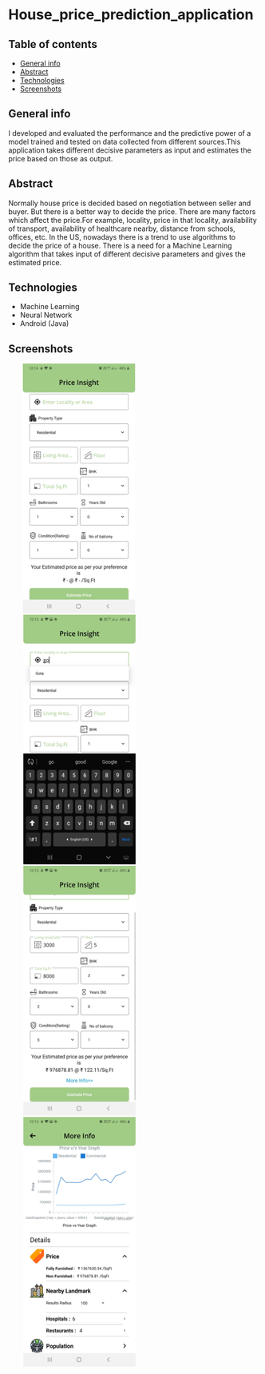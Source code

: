 # House_price_prediction_application

## Table of contents
* [General info](#general-info)
* [Abstract](#abstract)
* [Technologies](#technologies)
* [Screenshots](#images)

## General info
I developed and evaluated the performance and the predictive power  of a model trained and tested on data collected from different sources.This application takes different decisive parameters as input and estimates the price based on those as output.

## Abstract
Normally house price is decided based on negotiation between seller and buyer. But there is a better way to decide the price. There are many factors which affect the price.For example, locality, price in that locality, availability of transport, availability of healthcare nearby, distance from schools, offices, etc. In the US, nowadays there is a trend
to use algorithms to decide the price of a house. There is a need for a Machine Learning algorithm that takes input of different decisive parameters and gives the estimated price.

## Technologies
* Machine Learning
* Neural Network
* Android (Java)

## Screenshots
<p float="left">
  <img src="/images/Screenshot_20200730-101449_SSIP.jpg" width="225" height="500" hspace="29"/>
  <img src="/images/Screenshot_20200730-101501_SSIP.jpg" width="225" height="500" hspace="30"/>
  <img src="/images/Screenshot_20200730-101543_SSIP.jpg" width="225" height="500" hspace="30"/>
  <img src="/images/Screenshot_20200730-101556_SSIP.jpg" width="225" height="500" hspace="30"/>
</p>
